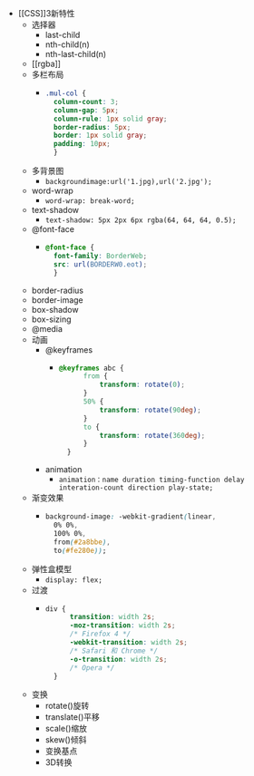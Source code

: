 - [[CSS]]3新特性
	- 选择器
		- last-child
		- nth-child(n)
		- nth-last-child(n)
	- [[rgba]]
	- 多栏布局
		- ```css
		  .mul-col {
		    column-count: 3;
		    column-gap: 5px;
		    column-rule: 1px solid gray;
		    border-radius: 5px;
		    border: 1px solid gray;
		    padding: 10px;
			}
	- 多背景图
		- `backgroundimage:url('1.jpg),url('2.jpg');`
	- word-wrap
		- `word-wrap: break-word;`
	- text-shadow
		- `text-shadow: 5px 2px 6px rgba(64, 64, 64, 0.5);`
	- @font-face
		- ```CSS 
		  @font-face {
		    font-family: BorderWeb;
		    src: url(BORDERW0.eot);
			}
	- border-radius
	- border-image
	- box-shadow
	- box-sizing
	- @media
	- 动画
		- @keyframes
			- ```CSS
			  @keyframes abc {
					from {
						transform: rotate(0);
					}
					50% {
						transform: rotate(90deg);
					}
					to {
						transform: rotate(360deg);
					}
				}
		- animation
			- `animation：name duration timing-function delay interation-count direction play-state;`
	- 渐变效果
		- ```CSS
		  background-image: -webkit-gradient(linear,
		    0% 0%,
		    100% 0%,
		    from(#2a8bbe),
		    to(#fe280e));
	- 弹性盒模型
		- `display: flex;`
	- 过渡
		- ```CSS
		  div {
				transition: width 2s;
				-moz-transition: width 2s;
				/* Firefox 4 */
				-webkit-transition: width 2s;
				/* Safari 和 Chrome */
				-o-transition: width 2s;
				/* Opera */
			}
	- 变换
		- rotate()旋转
		- translate()平移
		- scale()缩放
		- skew()倾斜
		- 变换基点
		- 3D转换